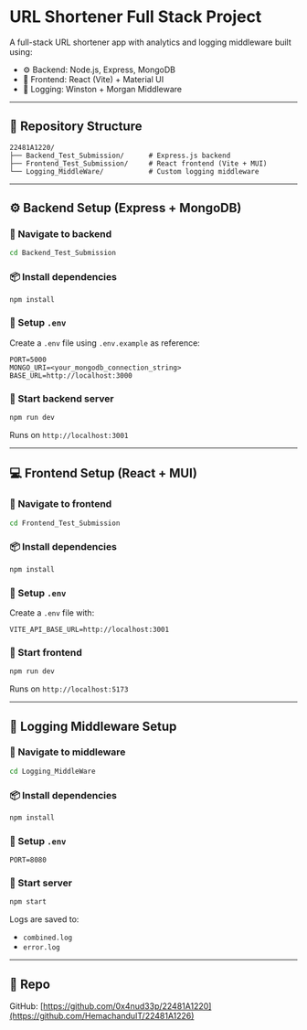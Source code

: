 # URL Shortener Full Stack Project

A full-stack URL shortener app with analytics and logging middleware built using:

- ⚙️ Backend: Node.js, Express, MongoDB  
- 🎨 Frontend: React (Vite) + Material UI  
- 🧾 Logging: Winston + Morgan Middleware

---

## 🔗 Repository Structure

```
22481A1220/
├── Backend_Test_Submission/      # Express.js backend
├── Frontend_Test_Submission/     # React frontend (Vite + MUI)
└── Logging_MiddleWare/           # Custom logging middleware
```

---

## ⚙️ Backend Setup (Express + MongoDB)

### 📁 Navigate to backend
```bash
cd Backend_Test_Submission
```

### 📦 Install dependencies
```bash
npm install
```

### 🧪 Setup `.env`
Create a `.env` file using `.env.example` as reference:
```
PORT=5000
MONGO_URI=<your_mongodb_connection_string>
BASE_URL=http://localhost:3000
```

### 🚀 Start backend server
```bash
npm run dev
```
Runs on `http://localhost:3001`

---

## 💻 Frontend Setup (React + MUI)

### 📁 Navigate to frontend
```bash
cd Frontend_Test_Submission
```

### 📦 Install dependencies
```bash
npm install
```

### 🧪 Setup `.env`
Create a `.env` file with:
```
VITE_API_BASE_URL=http://localhost:3001
```

### 🚀 Start frontend
```bash
npm run dev
```

Runs on `http://localhost:5173`

---

## 📜 Logging Middleware Setup

### 📁 Navigate to middleware
```bash
cd Logging_MiddleWare
```

### 📦 Install dependencies
```bash
npm install
```

### 🧪 Setup `.env`
```env
PORT=8080
```

### 🚀 Start server
```bash
npm start
```

Logs are saved to:
- `combined.log`
- `error.log`

---

## 📎 Repo

GitHub: [https://github.com/0x4nud33p/22481A1220](https://github.com/HemachanduIT/22481A1226)